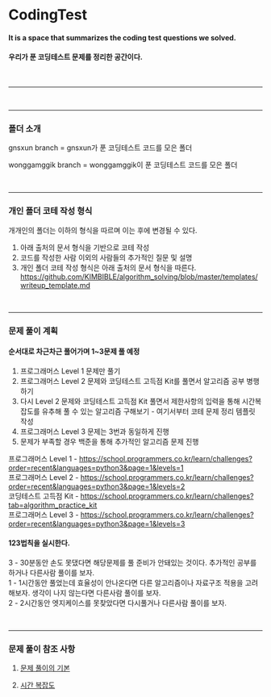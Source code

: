 # CodingTest

#### It is a space that summarizes the coding test questions we solved.
#### 우리가 푼 코딩테스트 문제를 정리한 공간이다.

<br>

---------------------------------------

<!-- 
### 멤버 소개
[![Solved.ac프로필](http://mazassumnida.wtf/api/v2/generate_badge?boj=wonggamggik)](https://solved.ac/wonggamggik)
-->
<br>

---------------------------------------
### 폴더 소개
gnsxun branch = gnsxun가 푼 코딩테스트 코드를 모은 폴더

wonggamggik branch = wonggamggik이 푼 코딩테스트 코드를 모은 폴더

<br>

---------------------------------------

### 개인 폴더 코테 작성 형식
개개인의 폴더는 이하의 형식을 따르며 이는 후에 변경될 수 있다.
1. 아래 출처의 문서 형식을 기반으로 코테 작성
2. 코드를 작성한 사람 이외의 사람들의 추가적인 질문 및 설명
3. 개인 폴더 코테 작성 형식은 아래 출처의 문서 형식을 따른다.
    https://github.com/KIMBIBLE/algorithm_solving/blob/master/templates/writeup_template.md
   
<br>

---------------------------------------

### 문제 풀이 계획
#### 순서대로 차근차근 풀어가며 1~3문제 풀 예정 
1. 프로그래머스 Level 1 문제만 풀기
2. 프로그래머스 Level 2 문제와 코딩테스트 고득점 Kit를 풀면서 알고리즘 공부 병행하기
3. 다시 Level 2 문제와 코딩테스트 고득점 Kit 풀면서 제한사항의 입력을 통해 시간복잡도를 유추해 풀 수 있는 알고리즘 구해보기 - 여기서부터 코테 문제 정리 템플릿 작성
4. 프로그래머스 Level 3 문제는 3번과 동일하게 진행
5. 문제가 부족할 경우 백준을 통해 추가적인 알고리즘 문제 진행

  
프로그래머스 Level 1 - https://school.programmers.co.kr/learn/challenges?order=recent&languages=python3&page=1&levels=1  
프로그래머스 Level 2 - https://school.programmers.co.kr/learn/challenges?order=recent&languages=python3&page=1&levels=2  
코딩테스트 고득점 Kit - https://school.programmers.co.kr/learn/challenges?tab=algorithm_practice_kit  
프로그래머스 Level 3 - https://school.programmers.co.kr/learn/challenges?order=recent&languages=python3&page=1&levels=3  
    
  
#### 123법칙을 실시한다.  
3 - 30분동안 손도 못댔다면 해당문제를 풀 준비가 안돼있는 것이다. 추가적인 공부를 하거나 다른사람 풀이를 보자.  
1 - 1시간동안 풀었는데 효율성이 안나온다면 다른 알고리즘이나 자료구조 적용을 고려해보자. 생각이 나지 않는다면 다른사람 풀이를 보자.  
2 - 2시간동안 엣지케이스를 못찾았다면 다시풀거나 다른사람 풀이를 보자.  



<br>

---------------------------------------

### 문제 풀이 참조 사항
1. [문제 풀이의 기본](./additional_points/problem_solving.md)

2. [시간 복잡도](./additional_points/time_complexity.md)
